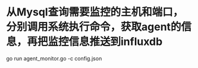 # 从Mysql查询需要监控的主机和端口， 分别调用系统执行命令，获取agent的信息，再把监控信息推送到influxdb

go run agent_monitor.go -c config.json

